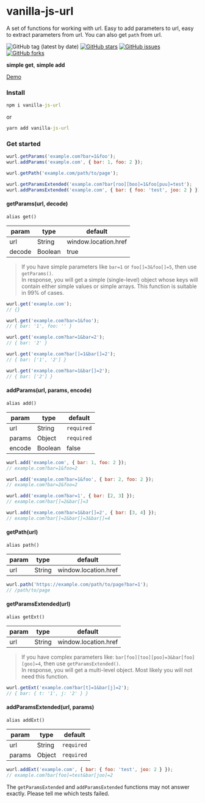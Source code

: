 # vanilla-js-url

A set of functions for working with url. Easy to add parameters to url, easy to extract parameters from url. You can also get `path` from url.

![GitHub tag (latest by date)](https://img.shields.io/github/v/tag/worka/vanilla-js-url)
[![GitHub stars](https://img.shields.io/github/stars/worka/vanilla-js-url)](https://github.com/worka/vanilla-js-url/stargazers)
[![GitHub issues](https://img.shields.io/github/issues/worka/vanilla-js-url)](https://github.com/worka/vanilla-js-url/issues)
[![GitHub forks](https://img.shields.io/github/forks/worka/vanilla-js-url)](https://github.com/worka/vanilla-js-url/network)

**simple get**, **simple add**

<a href="https://worka.github.io/vanilla-js-url/demo.html">Demo</a>

### Install

```cmd
npm i vanilla-js-url
```

or

```cmd
yarn add vanilla-js-url
```

### Get started

```javascript
wurl.getParams('example.com?bar=1&foo');
wurl.addParams('example.com', { bar: 1, foo: 2 });

wurl.getPath('example.com/path/to/page');

wurl.getParamsExtended('example.com?bar[roo][boo]=1&foo[puu]=test');
wurl.addParamsExtended('example.com', { bar: { foo: 'test', joo: 2 } });
````

#### getParams(url, decode)
`alias get()`

| param  | type    | default              |
|--------|---------|----------------------|
| url    | String  | window.location.href |
| decode | Boolean | true                 |

> If you have simple parameters like `bar=1` or `foo[]=3&foo[]=5`, then use `getParams()`.<br />
> In response, you will get a simple (single-level) object whose keys will contain either simple values or simple arrays.
> This function is suitable in 99% of cases.

```javascript
wurl.get('example.com');
// {}

wurl.get('example.com?bar=1&foo');
// { bar: '1', foo: '' }

wurl.get('example.com?bar=1&bar=2');
// { bar: '2' }

wurl.get('example.com?bar[]=1&bar[]=2');
// { bar: ['1', '2'] }

wurl.get('example.com?bar=1&bar[]=2');
// { bar: ['2'] }
```

#### addParams(url, params, encode)
`alias add()`

| param  | type    | default    |
|--------|---------|------------|
| url    | String  | `required` |
| params | Object  | `required` |
| encode | Boolean | false      |

```javascript
wurl.add('example.com', { bar: 1, foo: 2 });
// example.com?bar=1&foo=2

wurl.add('example.com?bar=1&foo', { bar: 2, foo: 2 });
// example.com?bar=2&foo=2

wurl.add('example.com?bar=1', { bar: [2, 3] });
// example.com?bar[]=2&bar[]=3

wurl.add('example.com?bar=1&bar[]=2', { bar: [3, 4] });
// example.com?bar[]=2&bar[]=3&bar[]=4
```

#### getPath(url)
`alias path()`

| param  | type    | default              |
|--------|---------|----------------------|
| url    | String  | window.location.href |

```javascript
wurl.path('https://example.com/path/to/page?bar=1');
// /path/to/page
```

#### getParamsExtended(url)
`alias getExt()`

| param  | type    | default              |
|--------|---------|----------------------|
| url    | String  | window.location.href |

> If you have complex parameters like: `bar[foo][too][poo]=3&bar[foo][goo]=4`, then use `getParamsExtended()`.<br />
> In response, you will get a multi-level object.
> Most likely you will not need this function.

```javascript
wurl.getExt('example.com?bar[t]=1&bar[j]=2');
// { bar: { t: '1', j: '2' } }
```

#### addParamsExtended(url, params)
`alias addExt()`

| param  | type    | default    |
|--------|---------|------------|
| url    | String  | `required` |
| params | Object  | `required` |

```javascript
wurl.addExt('example.com', { bar: { foo: 'test', joo: 2 } });
// example.com?bar[foo]=test&bar[joo]=2
```

The `getParamsExtended` and `addParamsExtended` functions may not answer exactly. Please tell me which tests failed.
